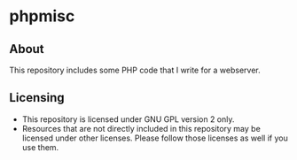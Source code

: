 # phpmisc

## About
This repository includes some PHP code that I write for a webserver.

## Licensing
* This repository is licensed under GNU GPL version 2 only.
* Resources that are not directly included in this repository may be licensed under other licenses. Please follow those licenses as well if you use them.
